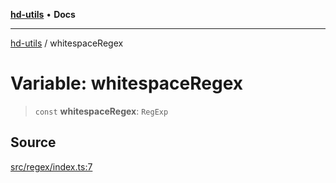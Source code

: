 [**hd-utils**](../README.md) • **Docs**

***

[hd-utils](../globals.md) / whitespaceRegex

# Variable: whitespaceRegex

> `const` **whitespaceRegex**: `RegExp`

## Source

[src/regex/index.ts:7](https://github.com/AhmadHddad/h-utils/blob/f7bb9ae71f981ffef49079271b9540862594b7e6/src/regex/index.ts#L7)
